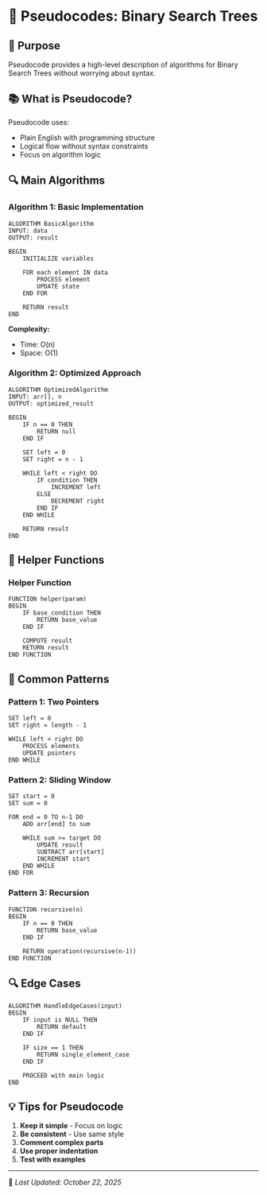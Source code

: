 # 📝 Pseudocodes: Binary Search Trees

## 🎯 Purpose

Pseudocode provides a high-level description of algorithms for Binary Search Trees without worrying about syntax.

## 📚 What is Pseudocode?

Pseudocode uses:
- Plain English with programming structure
- Logical flow without syntax constraints
- Focus on algorithm logic

## 🔍 Main Algorithms

### Algorithm 1: Basic Implementation

```
ALGORITHM BasicAlgorithm
INPUT: data
OUTPUT: result

BEGIN
    INITIALIZE variables
    
    FOR each element IN data
        PROCESS element
        UPDATE state
    END FOR
    
    RETURN result
END
```

**Complexity:**
- Time: O(n)
- Space: O(1)

### Algorithm 2: Optimized Approach

```
ALGORITHM OptimizedAlgorithm
INPUT: arr[], n
OUTPUT: optimized_result

BEGIN
    IF n == 0 THEN
        RETURN null
    END IF
    
    SET left = 0
    SET right = n - 1
    
    WHILE left < right DO
        IF condition THEN
            INCREMENT left
        ELSE
            DECREMENT right
        END IF
    END WHILE
    
    RETURN result
END
```

## 🎯 Helper Functions

### Helper Function

```
FUNCTION helper(param)
BEGIN
    IF base_condition THEN
        RETURN base_value
    END IF
    
    COMPUTE result
    RETURN result
END FUNCTION
```

## 🔄 Common Patterns

### Pattern 1: Two Pointers

```
SET left = 0
SET right = length - 1

WHILE left < right DO
    PROCESS elements
    UPDATE pointers
END WHILE
```

### Pattern 2: Sliding Window

```
SET start = 0
SET sum = 0

FOR end = 0 TO n-1 DO
    ADD arr[end] to sum
    
    WHILE sum >= target DO
        UPDATE result
        SUBTRACT arr[start]
        INCREMENT start
    END WHILE
END FOR
```

### Pattern 3: Recursion

```
FUNCTION recursive(n)
BEGIN
    IF n == 0 THEN
        RETURN base_value
    END IF
    
    RETURN operation(recursive(n-1))
END FUNCTION
```

## 🔍 Edge Cases

```
ALGORITHM HandleEdgeCases(input)
BEGIN
    IF input is NULL THEN
        RETURN default
    END IF
    
    IF size == 1 THEN
        RETURN single_element_case
    END IF
    
    PROCEED with main logic
END
```

## 💡 Tips for Pseudocode

1. **Keep it simple** - Focus on logic
2. **Be consistent** - Use same style
3. **Comment complex parts**
4. **Use proper indentation**
5. **Test with examples**

---
📅 *Last Updated: October 22, 2025*
